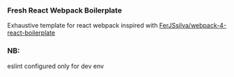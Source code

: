 ### Fresh React Webpack Boilerplate

Exhaustive template for react webpack inspired with [FerJSsilva/webpack-4-react-boilerplate](https://github.com/FerJSsilva/webpack-4-react-boilerplate)

### NB: 

eslint configured only for dev env
